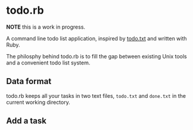 # todo.rb

**NOTE** this is a work in progress. 

A command line todo list application, inspired by
[todo.txt][todo.txt] and written with Ruby.

[todo.txt]:http://ginatrapani.github.com/todo.txt-cli/

The philosphy behind todo.rb is to fill the gap between existing Unix tools and
a convenient todo list system.


## Data format

todo.rb keeps all your tasks in two text files, `todo.txt` and `done.txt` in
the current working directory. 

## Add a task

